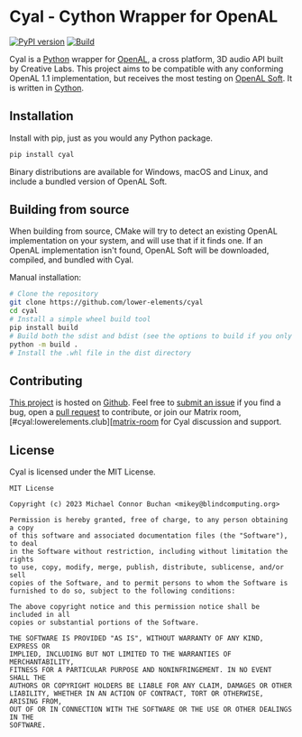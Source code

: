 # Cyal - Cython Wrapper for OpenAL

[![PyPI version](https://badge.fury.io/py/cyal.svg)](https://badge.fury.io/py/cyal)
[![Build](https://github.com/lower-elements/cyal/actions/workflows/release.yml/badge.svg)](https://github.com/lower-elements/cyal/actions/workflows/release.yml)

Cyal is a [Python][python] wrapper for [OpenAL][openal], a cross platform, 3D audio API built by Creative Labs. This
project aims to be compatible with any conforming OpenAL 1.1 implementation, but receives the most testing on [OpenAL
Soft][openal-soft]. It is written in [Cython][cython].

[python]: <https://python.org>
[openal]: <https://openal.org>
[openal-soft]: <https://openal-soft.org>
[cython]: <https://cython.org>

## Installation


Install with pip, just as you would any Python package.

```sh
pip install cyal
```

Binary distributions are available for Windows, macOS and Linux, and include a bundled version of OpenAL Soft.

## Building from source

When building from source, CMake will try to detect an existing OpenAL implementation on your system, and will use that
if it finds one. If an OpenAL implementation isn't found, OpenAL Soft will be downloaded, compiled, and bundled with
Cyal.

Manual installation:

```bash
# Clone the repository
git clone https://github.com/lower-elements/cyal
cd cyal
# Install a simple wheel build tool
pip install build
# Build both the sdist and bdist (see the options to build if you only want to build one)
python -m build .
# Install the .whl file in the dist directory
```

## Contributing

[This project][project-page] is hosted on [Github][github]. Feel free to [submit an issue][issues] if you find a bug,
open a [pull request][pr] to contribute, or join our Matrix room, [#cyal:lowerelements.club][[matrix-room] for Cyal
discussion and support.

[project-page]: <https://github.com/lower-elements/cyal>
[github]: <https://github.com>
[issues]: <https://github.com/lower-elements/cyal/issues/new>
[pr]: <https://github.com/lower-elements/cyal/pull/new>
[matrix-room]: <https://matrix.to/#/#cyal:lowerelements.club>

## License

Cyal is licensed under the MIT License.

    MIT License

    Copyright (c) 2023 Michael Connor Buchan <mikey@blindcomputing.org>

    Permission is hereby granted, free of charge, to any person obtaining a copy
    of this software and associated documentation files (the "Software"), to deal
    in the Software without restriction, including without limitation the rights
    to use, copy, modify, merge, publish, distribute, sublicense, and/or sell
    copies of the Software, and to permit persons to whom the Software is
    furnished to do so, subject to the following conditions:

    The above copyright notice and this permission notice shall be included in all
    copies or substantial portions of the Software.

    THE SOFTWARE IS PROVIDED "AS IS", WITHOUT WARRANTY OF ANY KIND, EXPRESS OR
    IMPLIED, INCLUDING BUT NOT LIMITED TO THE WARRANTIES OF MERCHANTABILITY,
    FITNESS FOR A PARTICULAR PURPOSE AND NONINFRINGEMENT. IN NO EVENT SHALL THE
    AUTHORS OR COPYRIGHT HOLDERS BE LIABLE FOR ANY CLAIM, DAMAGES OR OTHER
    LIABILITY, WHETHER IN AN ACTION OF CONTRACT, TORT OR OTHERWISE, ARISING FROM,
    OUT OF OR IN CONNECTION WITH THE SOFTWARE OR THE USE OR OTHER DEALINGS IN THE
    SOFTWARE.
